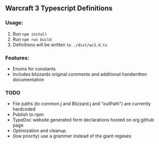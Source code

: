 ## Warcraft 3 Typescript Definitions

### Usage:

1. Run `npm install`
2. Run `npm run build`
2. Definitions will be written `to ./dist/wc3.d.ts`

### Features:

* Enums for constants
* Includes blizzards original comments and additional handwritten documentation

### TODO

* File paths (to common.j and Blizzard.j and "outPath") are currently hardcoded
* Publish to npm
* TypeDoc website generated form declarations hosted on org github page
* Optimization and cleanup
* (low priority) use a grammer instead of the giant regexes
